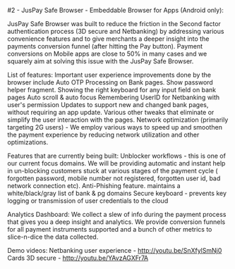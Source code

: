 #2 - JusPay Safe Browser - Embeddable Browser for Apps (Android only):

JusPay Safe Browser was built to reduce the friction in the Second factor authentication process (3D secure and Netbanking) by addressing various convenience features and to give merchants a deeper insight into the payments conversion funnel (after hitting the Pay button). Payment conversions on Mobile apps are close to 50% in many cases and we squarely aim at solving this issue with the JusPay Safe Browser.

List of features:
Important user experience improvements done by the browser include 
    Auto OTP Processing on Bank pages. 
    Show password helper fragment.
    Showing the right keyboard for any input field on bank pages
    Auto scroll & auto focus 
    Remembering UserID for Netbanking with user's permission
    Updates to support new and changed bank pages, without requiring an app update. 
    Various other tweaks that eliminate or simplify the user interaction with the pages.
    Network optimization (primarily targeting 2G users) -  We employ various ways to speed up and smoothen the payment experience by reducing network utilization and other optimizations.

Features that are currently being built:
     Unblocker workflows - this is one of our current focus domains. We will be providing automatic and instant help in un-blocking customers stuck at various stages of the payment cycle ( forgotten password, mobile number not registered, forgotten user id, bad network connection etc). 
     Anti-Phishing feature. maintains a white/black/gray list of bank & pg domains
     Secure keyboard - prevents key logging or transmission of user credentials to the cloud
      

Analytics Dashboard:
We collect a slew of info during the payment process that gives you a deep insight and analytics. We provide conversion funnels for all payment instruments supported and a bunch of other metrics to slice-n-dice the  data collected. 

Demo videos:
Netbanking user experience - http://youtu.be/SnXfylSmNj0
Cards 3D secure                 - http://youtu.be/YAvzAGXFr7A